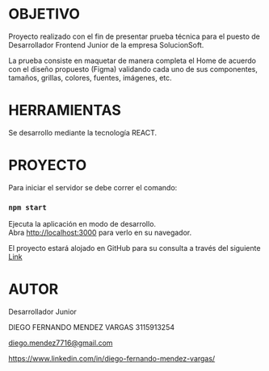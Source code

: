 # OBJETIVO

Proyecto realizado con el fin de presentar prueba técnica para el puesto de Desarrollador Frontend Junior de la empresa SolucionSoft.

La prueba consiste en maquetar de manera completa el Home de acuerdo con el diseño propuesto (Figma) validando cada uno de sus componentes, tamaños, grillas, colores, fuentes, imágenes, etc.

# HERRAMIENTAS

Se desarrollo mediante la tecnología REACT.

# PROYECTO

Para iniciar el servidor se debe correr el comando:

### `npm start`

Ejecuta la aplicación en modo de desarrollo.\
Abra [http://localhost:3000](http://localhost:3000) para verlo en su navegador.

El proyecto estará alojado en GitHub para su consulta a través del siguiente [Link](https://github.com/DiegoFMendezV/Prueba_Front)

# AUTOR

Desarrollador Junior

DIEGO FERNANDO MENDEZ VARGAS
3115913254

diego.mendez7716@gmail.com

https://www.linkedin.com/in/diego-fernando-mendez-vargas/